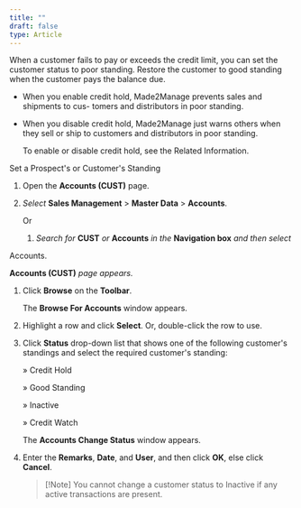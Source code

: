 ```yaml
---
title: ""
draft: false
type: Article
---
```


When a customer fails to pay or exceeds the credit limit, you can set the customer status to poor standing. Restore the customer to good standing when the customer pays the balance due.

-   When you enable credit hold, Made2Manage prevents sales and shipments to cus- tomers and distributors in poor standing.
-   When you disable credit hold, Made2Manage just warns others when they sell or ship to customers and distributors in poor standing.

    To enable or disable credit hold, see the Related Information.

Set a Prospect's or Customer's Standing

1.  Open the **Accounts (CUST)** page.
1.  *Select* **Sales Management** > **Master Data** > **Accounts**.

    Or

    1.  *Search for* **CUST** *or* **Accounts** *in the* **Navigation box** *and then select*

Accounts.

**Accounts (CUST)** *page appears.*

1.  Click **Browse** on the **Toolbar**.

    The **Browse For Accounts** window appears.

2.  Highlight a row and click **Select**. Or, double-click the row to use.
3.  Click **Status** drop-down list that shows one of the following customer's standings and select the required customer's standing:

    » Credit Hold

    » Good Standing

    » Inactive

    » Credit Watch

    The **Accounts Change Status** window appears.

4.  Enter the **Remarks**, **Date**, and **User**, and then click **OK**, else click **Cancel**.

    > [!Note] You cannot change a customer status to Inactive if any active transactions are present.